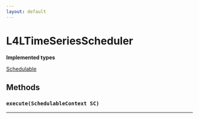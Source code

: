 ```yaml
---
layout: default
---
```


# L4LTimeSeriesScheduler

**Implemented types**

[Schedulable](Schedulable)

## Methods

### `execute(SchedulableContext SC)`

---
